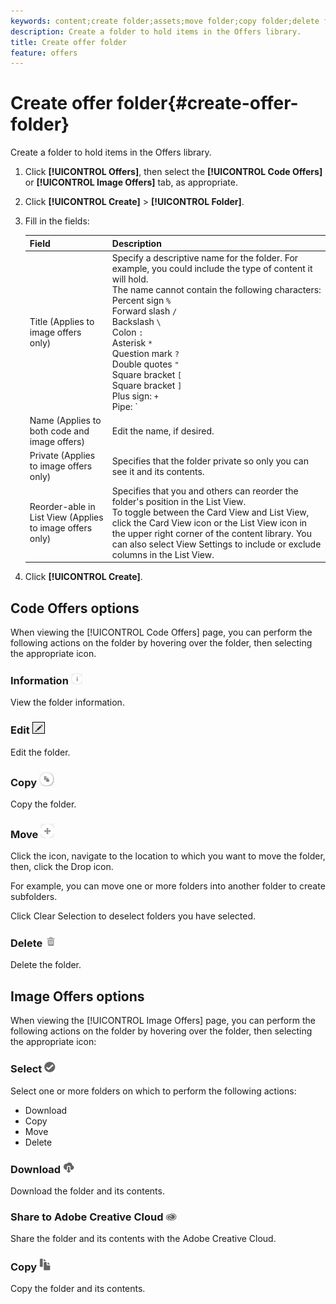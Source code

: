 ```yaml
---
keywords: content;create folder;assets;move folder;copy folder;delete folder;download folder;folder
description: Create a folder to hold items in the Offers library.
title: Create offer folder
feature: offers
---
```


# Create offer folder{#create-offer-folder}

Create a folder to hold items in the Offers library.

1. Click **[!UICONTROL Offers]**, then select the **[!UICONTROL Code Offers]** or **[!UICONTROL Image Offers]** tab, as appropriate.
1. Click **[!UICONTROL Create]** > **[!UICONTROL Folder]**.
1. Fill in the fields:

   | Field | Description |
   |--- |--- |
   |Title (Applies to image offers only)|Specify a descriptive name for the folder. For example, you could include the type of content it will hold.<br>The name cannot contain the following characters:<br>Percent sign `%`<br>Forward slash `/`<br>Backslash `\`<br>Colon `:`<br>Asterisk `*`<br>Question mark `?`<br>Double quotes `"`<br>Square bracket `[`<br>Square bracket `]`<br>Plus sign: `+`<br>Pipe: `|`<br>Period: `.`<br>Number sign: `#`<br>Curly bracket: `{`<br>Curly bracket `}`<br>Caret `^`<br>Semicolon `;`<br>You can use a hyphen ( `- `) instead of these characters.|
   |Name (Applies to both code and image offers)|Edit the name, if desired.|
   |Private (Applies to image offers only)|Specifies that the folder private so only you can see it and its contents.|
   |Reorder-able in List View (Applies to image offers only)|Specifies that you and others can reorder the folder's position in the List View.<br>To toggle between the Card View and List View, click the Card View icon or the List View icon in the upper right corner of the content library. You can also select  View Settings  to include or exclude columns in the List View.|

1. Click **[!UICONTROL Create]**.

## Code Offers options

When viewing the [!UICONTROL Code Offers] page, you can perform the following actions on the folder by hovering over the folder, then selecting the appropriate icon.

### Information ![](assets/icon_info.png)

View the folder information.

### Edit ![](assets/icon_edit.png)

Edit the folder.

### Copy ![](assets/icon_copy.png)

Copy the folder.

### Move ![](assets/icon_move_folder.png)

Click the icon, navigate to the location to which you want to move the folder, then, click the Drop icon.

For example, you can move one or more folders into another folder to create subfolders.

Click Clear Selection to deselect folders you have selected.

### Delete ![](assets/icon_delete.png)

Delete the folder.

## Image Offers options

When viewing the [!UICONTROL Image Offers] page, you can perform the following actions on the folder by hovering over the folder, then selecting the appropriate icon: 

### Select ![](assets/icon_check.png)

Select one or more folders on which to perform the following actions:

* Download
* Copy
* Move
* Delete

### Download ![](assets/icon_download.png)

Download the folder and its contents.

### Share to Adobe Creative Cloud ![](assets/icon_creative_cloud.png)

Share the folder and its contents with the Adobe Creative Cloud.

### Copy ![](assets/icon_copy_content.png)

Copy the folder and its contents.